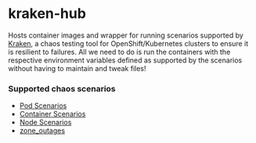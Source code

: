 # kraken-hub

Hosts container images and wrapper for running scenarios supported by [Kraken](https://github.com/cloud-bulldozer/kraken), a chaos testing tool for OpenShift/Kubernetes clusters to ensure it is resilient to failures. All we need to do is run the containers with the respective environment variables defined as supported by the scenarios without having to maintain and tweak files!


### Supported chaos scenarios

- [Pod Scenarios](docs/pod-scenarios.md)
- [Container Scenarios](docs/container-scenarios.md)
- [Node Scenarios](docs/node-scenarios.md)
- [zone_outages](docs/zone-outages.md)


